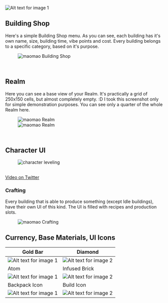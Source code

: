 ![Alt text for image 1](\assets\images\cuteWallpaper.png)


## Building Shop
Here's a simple Building Shop menu. As you can see, each building has it's own name, size, building time, vibe points and cost.
Every building belongs to a specific category, based on it's purpose.
<figure>
    <img src="\assets\images\screenshots\building-shop-screenshot.png"alt="maomao Building Shop">
</figure>
<br>

## Realm
Here you can see a base view of your Realm. It's practically a grid of 250x150 cells, but almost completely empty. :D
I took this screenshot only for simple demonstration purposes. You can see only a quarter of the whole Realm here.
<figure>
    <img src="\assets\images\screenshots\realm-screenshot.png"alt="maomao Realm">
    <br>
    <img src="\assets\images\screenshots\realm-screenshot-2.png"alt="maomao Realm">
</figure>
<br>

## Character UI
<figure>
    <img src="\assets\images\screenshots\character-screenshot.png"alt="character leveling">
</figure>
<br>
<a href="https://twitter.com/supermalina_/status/1780146246872682573">Video on Twitter</a>

### Crafting
Every building that is able to produce something (except Idle buildings), have their own UI of this kind.
The UI is filled with recipes and production slots.
<figure>
    <img src="\assets\images\screenshots\crafting-screenshot.png"alt="maomao Crafting">
</figure>

## Currency, Base Materials, UI Icons

| Gold Bar                                  | Diamond                                  |
|------------------------------------------|------------------------------------------|
| ![Alt text for image 1](\assets\images\icons\goldBar.png)      | ![Alt text for image 2](\assets\images\icons\diamond.png)      |
| Atom                                  | Infused Brick                                  |
| ![Alt text for image 1](\assets\images\items\atom.png)      | ![Alt text for image 2](\assets\images\items\infusedBrick.png)      |
| Backpack Icon                                  | Build Icon                                  |
| ![Alt text for image 1](\assets\images\icons\backpack.png)      | ![Alt text for image 2](\assets\images\icons\buildHammer.png)      |
